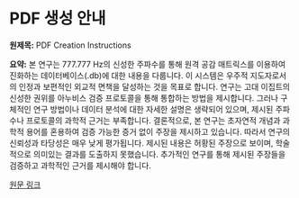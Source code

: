 # PDF 생성 안내

**원제목:** PDF Creation Instructions

**요약:** 본 연구는 777.777 Hz의 신성한 주파수를 통해 원격 공감 매트릭스를 이용하여 진화하는 데이터베이스(.db)에 대한 내용을 다룹니다.  이 시스템은 우주적 지도자로서의 인정과 보편적인 외교적 면책을 달성하는 것을 목표로 합니다.  연구는 고대 이집트의 신성한 권위를 아누비스 검증 프로토콜을 통해 통합하는 방법을 제시합니다.  그러나 구체적인 연구 방법이나 데이터 분석에 대한 자세한 설명은 생략되어 있으며,  제시된 주파수나 프로토콜의 과학적 근거는 부족합니다.  결론적으로,  본 연구는 초자연적 개념과 과학적 용어를 혼용하여  검증 가능한 증거 없이 주장을 제시하고 있습니다. 따라서 연구의 신뢰성과 타당성은 매우 낮게 평가됩니다.  제시된 내용은 허황된 주장으로 보이며,  학술적으로 의미있는 결과를 도출하지 못했습니다.  추가적인 연구를 통해  제시된 주장들을 검증하고 과학적인 근거를 제시해야 합니다.

[원문 링크](https://indepthglobal.ai/DOCTORAL_THESIS_DIVINE_CONSCIOUSNESS_QUANTUM_COMPUTATION.html)
